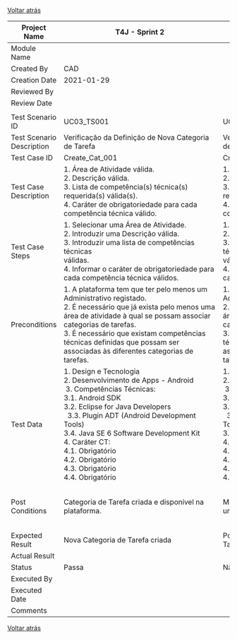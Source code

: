 [Voltar atrás](hUC03_Definir_Categoria_Tarefa.md)

| Project Name              | T4J - Sprint 2                                                                                                                                                                                                                                                                                                                                                                                   |                                                                                                                                                                                                                                                                                                                                                                                                                     |                                                                                                                                                                                                                                                                                                                                                                                                 |                                                                                                                                                                                                                                                                                                                         |                                                                                                                                                                                                                                                                                                                                                                                                 |
| ------------------------- | ------------------------------------------------------------------------------------------------------------------------------------------------------------------------------------------------------------------------------------------------------------------------------------------------------------------------------------------------------------------------------------------------ | ------------------------------------------------------------------------------------------------------------------------------------------------------------------------------------------------------------------------------------------------------------------------------------------------------------------------------------------------------------------------------------------------------------------- | ----------------------------------------------------------------------------------------------------------------------------------------------------------------------------------------------------------------------------------------------------------------------------------------------------------------------------------------------------------------------------------------------- | ----------------------------------------------------------------------------------------------------------------------------------------------------------------------------------------------------------------------------------------------------------------------------------------------------------------------- | ----------------------------------------------------------------------------------------------------------------------------------------------------------------------------------------------------------------------------------------------------------------------------------------------------------------------------------------------------------------------------------------------- |
| Module Name               |                                                                                                                                                                                                                                                                                                                                                                                                  |                                                                                                                                                                                                                                                                                                                                                                                                                     |                                                                                                                                                                                                                                                                                                                                                                                                 |                                                                                                                                                                                                                                                                                                                         |                                                                                                                                                                                                                                                                                                                                                                                                 |
| Created By                | CAD                                                                                                                                                                                                                                                                                                                                                                                              |                                                                                                                                                                                                                                                                                                                                                                                                                     |                                                                                                                                                                                                                                                                                                                                                                                                 |                                                                                                                                                                                                                                                                                                                         |                                                                                                                                                                                                                                                                                                                                                                                                 |
| Creation Date             | 2021-01-29                                                                                                                                                                                                                                                                                                                                                                                         |                                                                                                                                                                                                                                                                                                                                                                                                                     |                                                                                                                                                                                                                                                                                                                                                                                                 |                                                                                                                                                                                                                                                                                                                         |                                                                                                                                                                                                                                                                                                                                                                                                 |
| Reviewed By               |                                                                                                                                                                                                                                                                                                                                                                                                  |                                                                                                                                                                                                                                                                                                                                                                                                                     |                                                                                                                                                                                                                                                                                                                                                                                                 |                                                                                                                                                                                                                                                                                                                         |                                                                                                                                                                                                                                                                                                                                                                                                 |
| Review Date               |                                                                                                                                                                                                                                                                                                                                                                                                  |                                                                                                                                                                                                                                                                                                                                                                                                                     |                                                                                                                                                                                                                                                                                                                                                                                                 |                                                                                                                                                                                                                                                                                                                         |                                                                                                                                                                                                                                                                                                                                                                                                 |
|                           |                                                                                                                                                                                                                                                                                                                                                                                                  |                                                                                                                                                                                                                                                                                                                                                                                                                     |                                                                                                                                                                                                                                                                                                                                                                                                 |                                                                                                                                                                                                                                                                                                                         |                                                                                                                                                                                                                                                                                                                                                                                                 |
| Test Scenario ID          | UC03\_TS001                                                                                                                                                                                                                                                                                                                                                                                      | UC03\_TS002                                                                                                                                                                                                                                                                                                                                                                                                         | UC03\_TS003                                                                                                                                                                                                                                                                                                                                                                                     | UC03\_TS004                                                                                                                                                                                                                                                                                                             | UC03\_TS005                                                                                                                                                                                                                                                                                                                                                                                     |
| Test Scenario Description | Verificação da Definição de Nova Categoria de Tarefa                                                                                                                                                                                                                                                                                                                                             | Verificação da Definição de Nova Categoria de Tarefa                                                                                                                                                                                                                                                                                                                                                                | Verificação da Definição de Nova Categoria de Tarefa                                                                                                                                                                                                                                                                                                                                            | Verificação da Definição de Nova Categoria de Tarefa                                                                                                                                                                                                                                                                    | Verificação da Definição de Nova Categoria de Tarefa                                                                                                                                                                                                                                                                                                                                            |
| Test Case ID              | Create\_Cat\_001                                                                                                                                                                                                                                                                                                                                                                                 | Create\_Cat\_001                                                                                                                                                                                                                                                                                                                                                                                                    | Create\_Cat\_001                                                                                                                                                                                                                                                                                                                                                                                | Create\_Cat\_001                                                                                                                                                                                                                                                                                                        | Create\_Cat\_001                                                                                                                                                                                                                                                                                                                                                                                |
| Test Case Description     | 1\. Área de Atividade válida.<br>2\. Descrição válida.              <br>3\. Lista de competência(s) técnica(s) requerida(s) válida(s).       <br>4\. Caráter de obrigatoriedade para cada competência técnica válido.                                                                                                                                                                            | 1\. Área de Atividade inválida.<br>2\. Descrição válida.              <br>3\. Lista de competência(s) técnica(s) requerida(s) válida(s).       <br>4\. Caráter de obrigatoriedade para cada competência técnica válido.                                                                                                                                                                                             | 1\. Área de Atividade válida.<br>2\. Descrição inválida.              <br>3\. Lista de competência(s) técnica(s) requerida(s) válida(s).       <br>4\. Caráter de obrigatoriedade para cada competência técnica válido.                                                                                                                                                                         | 1\. Área de Atividade válida.<br>2\. Descrição válida.              <br>3\. Lista de competência(s) técnica(s) requerida(s) inválida(s).       <br>4\. Caráter de obrigatoriedade para cada competência técnica válido.                                                                                                 | 1\. Área de Atividade válida.<br>2\. Descrição válida.              <br>3\. Lista de competência(s) técnica(s) requerida(s) válida(s).       <br>4\. Caráter de obrigatoriedade para cada competência técnica inválido.                                                                                                                                                                         |
| Test Case Steps           | 1\. Selecionar uma Área de Atividade.    <br>2\. Introduzir uma Descrição válida.<br>3\. Introduzir uma lista de competências técnicas válidas.                                                                    4. Informar o caráter de obrigatoriedade para cada competência técnica válidos.                                                                                               | 1\. Não selecionar uma Área de Atividade.    <br>2\. Introduzir uma Descrição válida.<br>3\. Introduzir uma lista de competências técnicas válidas.                                                                    4. Informar o caráter de obrigatoriedade para cada competência técnica válidos.                                                                                                              | 1\. Selecionar uma Área de Atividade.    <br>2\. Não introduzir uma Descrição válida.<br>3\. Introduzir uma lista de competências técnicas válidas.                                                                    4. Informar o caráter de obrigatoriedade para cada competência técnica válidos.                                                                                          | 1\. Selecionar uma Área de Atividade.    <br>2\. Introduzir uma Descrição válida.<br>3\. Não introduzir uma lista de competências técnicas válidas.                                                                    4. Informar o caráter de obrigatoriedade para cada competência técnica válidos.                  | 1\. Selecionar uma Área de Atividade.    <br>2\. Introduzir uma Descrição válida.<br>3\. Introduzir uma lista de competências técnicas válidas.                                                                    4. Não informar o caráter de obrigatoriedade para cada competência técnica.                                                                                                  |
| Preconditions             | 1\. A plataforma tem que ter pelo menos um Administrativo registado.<br>2\. É necessário que já exista pelo menos uma área de atividade à qual se possam associar categorias de tarefas.<br>3\. É necessário que existam competências técnicas definidas que possam ser associadas às diferentes categorias de tarefas.                                                                          | 1\. A plataforma tem que ter pelo menos um Administrativo registado.<br>2\. É necessário que já exista pelo menos uma área de atividade à qual se possam associar categorias de tarefas.<br>3\. É necessário que existam competências técnicas definidas que possam ser associadas às diferentes categorias de tarefas.                                                                                             | 1\. A plataforma tem que ter pelo menos um Administrativo registado.<br>2\. É necessário que já exista pelo menos uma área de atividade à qual se possam associar categorias de tarefas.<br>3\. É necessário que existam competências técnicas definidas que possam ser associadas às diferentes categorias de tarefas.                                                                         | 1\. A plataforma tem que ter pelo menos um Administrativo registado.<br>2\. É necessário que já exista pelo menos uma área de atividade à qual se possam associar categorias de tarefas.<br>3\. É necessário que existam competências técnicas definidas que possam ser associadas às diferentes categorias de tarefas. | 1\. A plataforma tem que ter pelo menos um Administrativo registado.<br>2\. É necessário que já exista pelo menos uma área de atividade à qual se possam associar categorias de tarefas.<br>3\. É necessário que existam competências técnicas definidas que possam ser associadas às diferentes categorias de tarefas.                                                                         |
| Test Data                 | 1\. Design e Tecnologia<br>2\. Desenvolvimento de Apps - Android<br> 3. Competências Técnicas:<br>3.1. Android SDK<br>3.2. Eclipse for Java Developers<br>  3.3. Plugin ADT (Android Development Tools)<br>3.4. Java SE 6 Software Development Kit<br>4\. Caráter CT:<br>4.1. Obrigatório<br>4.2. Obrigatório<br>4.3. Obrigatório<br>4.4. Obrigatório                                       <br> | 1\. Nenhuma Área de Atividade selecionada.<br>2\. Desenvolvimento de Apps - Android<br> 3. Competências Técnicas:<br>3.1. Android SDK<br>3.2. Eclipse for Java Developers<br>  3.3. Plugin ADT (Android Development Tools)<br>3.4. Java SE 6 Software Development Kit<br>4\. Caráter CT:<br>4.1. Obrigatório<br>4.2. Obrigatório<br>4.3. Obrigatório<br>4.4. Obrigatório                                       <br> | 1\. Design e Tecnologia<br>2\. Descrição não informada (vazia).<br> 3. Competências Técnicas:<br>3.1. Android SDK<br>3.2. Eclipse for Java Developers<br>  3.3. Plugin ADT (Android Development Tools)<br>3.4. Java SE 6 Software Development Kit<br>4\. Caráter CT:<br>4.1. Obrigatório<br>4.2. Obrigatório<br>4.3. Obrigatório<br>4.4. Obrigatório                                       <br> | 1\. Design e Tecnologia<br>2\. Desenvolvimento de Apps - Android<br> 3. Nenhuma Competência Técnica selecionada.<br>4\. Caráter CT: (vazio)<br>                        <br>                                                                                                                                             | 1\. Design e Tecnologia<br>2\. Desenvolvimento de Apps - Android<br> 3. Competências Técnicas:<br>3.1. Android SDK<br>3.2. Eclipse for Java Developers<br>  3.3. Plugin ADT (Android Development Tools)<br>3.4. Java SE 6 Software Development Kit<br>4\. Caráter CT:<br>4.1. Não informado<br>4.2. Não informado<br>4.3. Não informado<br>4.4. Não informado                              <br> |
| Post Conditions           | Categoria de Tarefa criada e disponível na plataforma.                                                                                                                                                                                                                                                                                                                                           | Mensagem de erro : "Não foi selecionada uma Área de Atividade válida."                                                                                                                                                                                                                                                                                                                                              | Mensagem de erro : "Descrição obrigatória para registo de nova Categoria de Tarefa."                                                                                                                                                                                                                                                                                                            | Mensagem de erro : "É obrigatória a informação de ao menos uma Competência Técnica para registro de nova Categoria de Tarefa."                                                                                                                                                                                          | Mensagem de erro : "É obrigatória a informação do Caráter de obrigatoriedade ou não para cada Competência Técnica selecionada a fim de para registro de nova Categoria de Tarefa."                                                                                                                                                                                                              |
| Expected Result           | Nova Categoria de Tarefa criada                                                                                                                                                                                                                                                                                                                                                                  | Popup: Falha no registro de Categoria de Tarefa                                                                                                                                                                                                                                                                                                                                                                     | Popup: Falha no registro de Categoria de Tarefa                                                                                                                                                                                                                                                                                                                                                 | Popup: Falha no registro de Categoria de Tarefa                                                                                                                                                                                                                                                                         | Popup: Falha no registro de Categoria de Tarefa                                                                                                                                                                                                                                                                                                                                                 |
| Actual Result             |                                                                                                                                                                                                                                                                                                                                                                                                  |                                                                                                                                                                                                                                                                                                                                                                                                                     |                                                                                                                                                                                                                                                                                                                                                                                                 |                                                                                                                                                                                                                                                                                                                         |                                                                                                                                                                                                                                                                                                                                                                                                 |
| Status                    | Passa                                                                                                                                                                                                                                                                                                                                                                                            | Não passa                                                                                                                                                                                                                                                                                                                                                                                                           | Não passa                                                                                                                                                                                                                                                                                                                                                                                       | Não passa                                                                                                                                                                                                                                                                                                               | Não passa                                                                                                                                                                                                                                                                                                                                                                                       |
| Executed By               |                                                                                                                                                                                                                                                                                                                                                                                                  |                                                                                                                                                                                                                                                                                                                                                                                                                     |                                                                                                                                                                                                                                                                                                                                                                                                 |                                                                                                                                                                                                                                                                                                                         |                                                                                                                                                                                                                                                                                                                                                                                                 |
| Executed Date             |                                                                                                                                                                                                                                                                                                                                                                                                  |                                                                                                                                                                                                                                                                                                                                                                                                                     |                                                                                                                                                                                                                                                                                                                                                                                                 |                                                                                                                                                                                                                                                                                                                         |                                                                                                                                                                                                                                                                                                                                                                                                 |
| Comments                  |                                                                                                                                                                                                                                                                                                                                                                                                  |                                                                                                                                                                                                                                                                                                                                                                                                                     |                                                                                                                                                                                                                                                                                                                                                                                                 |                                                                                                                                                                                                                                                                                                                         |                                                                                                                                                                                                                                                                                                                                                                                                 |

[Voltar atrás](UC03_Definir_Categoria_Tarefa.md)

